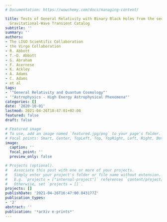 ```yaml
---
# Documentation: https://wowchemy.com/docs/managing-content/

title: Tests of General Relativity with Binary Black Holes from the second LIGO-Virgo
  Gravitational-Wave Transient Catalog
subtitle: ''
summary: ''
authors:
- The LIGO Scientific Collaboration
- the Virgo Collaboration
- R. Abbott
- T.~D. Abbott
- S. Abraham
- F. Acernese
- K. Ackley
- A. Adams
- C. Adams
- et al
tags:
- '"General Relativity and Quantum Cosmology"'
- '"Astrophysics - High Energy Astrophysical Phenomena"'
categories: []
date: '2020-10-01'
lastmod: 2021-04-26T18:47:01+02:00
featured: false
draft: false

# Featured image
# To use, add an image named `featured.jpg/png` to your page's folder.
# Focal points: Smart, Center, TopLeft, Top, TopRight, Left, Right, BottomLeft, Bottom, BottomRight.
image:
  caption: ''
  focal_point: ''
  preview_only: false

# Projects (optional).
#   Associate this post with one or more of your projects.
#   Simply enter your project's folder or file name without extension.
#   E.g. `projects = ["internal-project"]` references `content/project/deep-learning/index.md`.
#   Otherwise, set `projects = []`.
projects: []
publishDate: '2021-04-26T16:47:00.843177Z'
publication_types:
- '2'
abstract: ''
publication: '*arXiv e-prints*'
---
```

